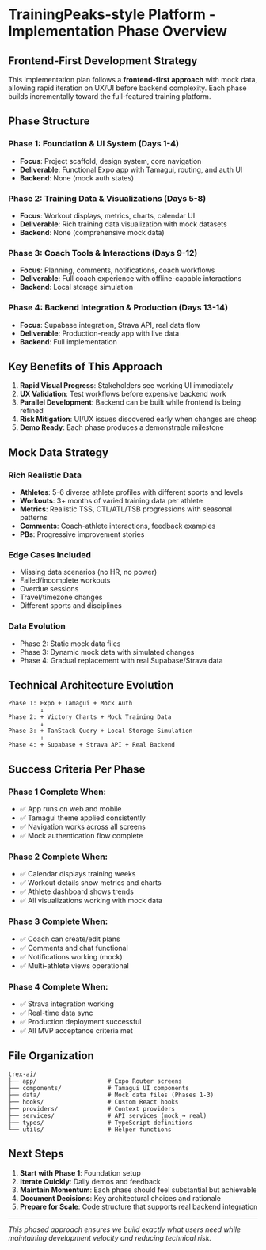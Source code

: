 # TrainingPeaks-style Platform - Implementation Phase Overview

## Frontend-First Development Strategy

This implementation plan follows a **frontend-first approach** with mock data, allowing rapid iteration on UX/UI before backend complexity. Each phase builds incrementally toward the full-featured training platform.

## Phase Structure

### **Phase 1: Foundation & UI System** (Days 1-4)
- **Focus**: Project scaffold, design system, core navigation
- **Deliverable**: Functional Expo app with Tamagui, routing, and auth UI
- **Backend**: None (mock auth states)

### **Phase 2: Training Data & Visualizations** (Days 5-8)
- **Focus**: Workout displays, metrics, charts, calendar UI
- **Deliverable**: Rich training data visualization with mock datasets
- **Backend**: None (comprehensive mock data)

### **Phase 3: Coach Tools & Interactions** (Days 9-12)
- **Focus**: Planning, comments, notifications, coach workflows
- **Deliverable**: Full coach experience with offline-capable interactions
- **Backend**: Local storage simulation

### **Phase 4: Backend Integration & Production** (Days 13-14)
- **Focus**: Supabase integration, Strava API, real data flow
- **Deliverable**: Production-ready app with live data
- **Backend**: Full implementation

## Key Benefits of This Approach

1. **Rapid Visual Progress**: Stakeholders see working UI immediately
2. **UX Validation**: Test workflows before expensive backend work
3. **Parallel Development**: Backend can be built while frontend is being refined
4. **Risk Mitigation**: UI/UX issues discovered early when changes are cheap
5. **Demo Ready**: Each phase produces a demonstrable milestone

## Mock Data Strategy

### **Rich Realistic Data**
- **Athletes**: 5-6 diverse athlete profiles with different sports and levels
- **Workouts**: 3+ months of varied training data per athlete
- **Metrics**: Realistic TSS, CTL/ATL/TSB progressions with seasonal patterns
- **Comments**: Coach-athlete interactions, feedback examples
- **PBs**: Progressive improvement stories

### **Edge Cases Included**
- Missing data scenarios (no HR, no power)
- Failed/incomplete workouts
- Overdue sessions
- Travel/timezone changes
- Different sports and disciplines

### **Data Evolution**
- Phase 2: Static mock data files
- Phase 3: Dynamic mock data with simulated changes
- Phase 4: Gradual replacement with real Supabase/Strava data

## Technical Architecture Evolution

```
Phase 1: Expo + Tamagui + Mock Auth
         ↓
Phase 2: + Victory Charts + Mock Training Data
         ↓  
Phase 3: + TanStack Query + Local Storage Simulation
         ↓
Phase 4: + Supabase + Strava API + Real Backend
```

## Success Criteria Per Phase

### **Phase 1 Complete When:**
- ✅ App runs on web and mobile
- ✅ Tamagui theme applied consistently  
- ✅ Navigation works across all screens
- ✅ Mock authentication flow complete

### **Phase 2 Complete When:**
- ✅ Calendar displays training weeks
- ✅ Workout details show metrics and charts
- ✅ Athlete dashboard shows trends
- ✅ All visualizations working with mock data

### **Phase 3 Complete When:**
- ✅ Coach can create/edit plans
- ✅ Comments and chat functional
- ✅ Notifications working (mock)
- ✅ Multi-athlete views operational

### **Phase 4 Complete When:**
- ✅ Strava integration working
- ✅ Real-time data sync
- ✅ Production deployment successful
- ✅ All MVP acceptance criteria met

## File Organization

```
trex-ai/
├── app/                    # Expo Router screens
├── components/             # Tamagui UI components  
├── data/                   # Mock data files (Phases 1-3)
├── hooks/                  # Custom React hooks
├── providers/              # Context providers
├── services/               # API services (mock → real)
├── types/                  # TypeScript definitions
└── utils/                  # Helper functions
```

## Next Steps

1. **Start with Phase 1**: Foundation setup
2. **Iterate Quickly**: Daily demos and feedback
3. **Maintain Momentum**: Each phase should feel substantial but achievable
4. **Document Decisions**: Key architectural choices and rationale
5. **Prepare for Scale**: Code structure that supports real backend integration

---

*This phased approach ensures we build exactly what users need while maintaining development velocity and reducing technical risk.*
